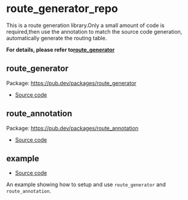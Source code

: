 # route_generator_repo

This is a route generation library.Only a small amount of code is required,then use the annotation to match the source code generation, automatically generate the routing table.

**For details, please refer to[route_generator](./route_generator/README.md)**

## route_generator

Package: <https://pub.dev/packages/route_generator>

* [Source code](route_generator)

## route_annotation

Package: <https://pub.dev/packages/route_annotation>

* [Source code](route_annotation)

## example

* [Source code](example)

An example showing how to setup and use `route_generator` and `route_annotation`.
